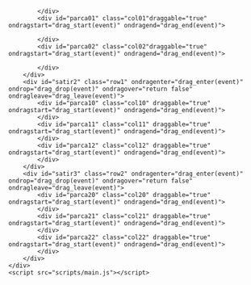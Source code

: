<!doctype html>
<html>
<head>
<meta charset="utf-8">
<title>images function calismasi [ PUZZLE GAME ] </title>
<link rel="stylesheet" href="stylesheets/main.css" >
</head>

<body>
	<h1 id="app_status"></h1>
	<div id="puzzleBox" class="puzzle">
    	<div id="satir1" class="row0" ondragenter="drag_enter(event)" ondrop="drag_drop(event)" ondragover="return false" ondragleave="drag_leave(event)">
        	<div id="parca00" class="col00" draggable="true" ondragstart="drag_start(event)" ondragend="drag_end(event)">
            	
            </div>
            <div id="parca01" class="col01"draggable="true" ondragstart="drag_start(event)" ondragend="drag_end(event)">
            
            </div>
            <div id="parca02" class="col02"draggable="true" ondragstart="drag_start(event)" ondragend="drag_end(event)">
            	
            </div>
        </div>
        <div id="satir2" class="row1" ondragenter="drag_enter(event)" ondrop="drag_drop(event)" ondragover="return false" ondragleave="drag_leave(event)">
        	<div id="parca10" class="col10" draggable="true" ondragstart="drag_start(event)" ondragend="drag_end(event)">
            </div>
            <div id="parca11" class="col11" draggable="true" ondragstart="drag_start(event)" ondragend="drag_end(event)">
            </div>
            <div id="parca12" class="col12" draggable="true" ondragstart="drag_start(event)" ondragend="drag_end(event)">
            </div>
        </div>
        <div id="satir3" class="row2" ondragenter="drag_enter(event)" ondrop="drag_drop(event)" ondragover="return false" ondragleave="drag_leave(event)">
        	<div id="parca20" class="col20" draggable="true" ondragstart="drag_start(event)" ondragend="drag_end(event)">
            </div>
            <div id="parca21" class="col21" draggable="true" ondragstart="drag_start(event)" ondragend="drag_end(event)">
            </div>
            <div id="parca22" class="col22" draggable="true" ondragstart="drag_start(event)" ondragend="drag_end(event)">
            </div>
        </div>
    </div>
    <script src="scripts/main.js"></script>
</body>
</html>

        





